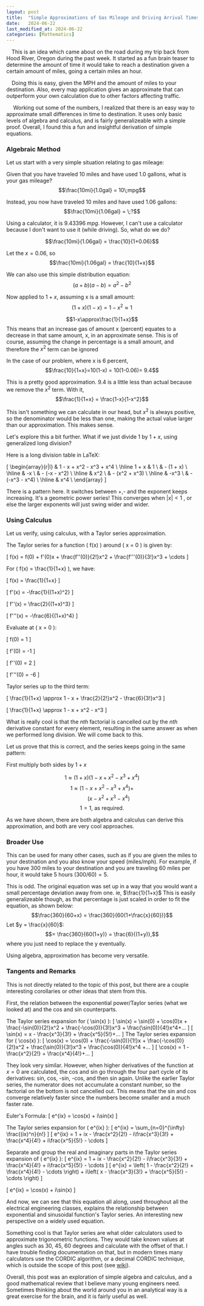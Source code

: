 ```yaml
---
layout: post
title:  "Simple Approximations of Gas Mileage and Driving Arrival Times"
date:   2024-06-22
last_modified_at: 2024-06-22
categories: [Mathematics]
---
```


&emsp;This is an idea which came about on the road during my trip back from Hood River, Oregon during the past week. It started as a fun brain teaser to determine the amount of time it would take to reach a destination given a certain amount of miles, going a certain miles an hour. 

&emsp;Doing this is easy, given the MPH and the amount of miles to your destination. Also, every map application gives an approximate that can outperform your own calculation due to other factors affecting traffic. 

&emsp; Working out some of the numbers, I realized that there is an easy way to approximate small differences in time to destination. It uses only basic levels of algebra and calculus, and is fairly generalizeable with a simple proof. Overall, I found this a fun and insightful derivation of simple equations.

### Algebraic Method

Let us start with a very simple situation relating to gas mileage: 

Given that you have traveled 10 miles and have used 1.0 gallons, what is your gas mileage?
$$\frac{10mi}{1.0gal} = 10\;mpg$$

Instead, you now have traveled 10 miles and have used 1.06 gallons:
$$\frac{10mi}{1.06gal} = \;?$$

Using a calculator, it is $9.43396\;mpg$. However, I can't use a calculator because I don't want to use it (while driving). So, what do we do?

$$\frac{10mi}{1.06gal} = \frac{10}{1+0.06}$$

Let the $x = 0.06$, so
$$\frac{10mi}{1.06gal} = \frac{10}{1+x}$$

We can also use this simple distribution equation:
$$(a+b)(a-b)=a^2-b^2$$

Now applied to $1+x$, assuming x is a small amount:
$$(1+x)(1-x)=1-x^2\approx1$$

$$1-x\approx\frac{1}{1+x}$$
This means that an increase gas of amount x (percent) equates to a decrease in that same amount, x, in an approximate sense. This is of course, assuming the change in percentage is a small amount, and therefore the $x^2$ term can be ignored

In the case of our problem, where x is 6 percent,
$$\frac{10}{1+x}=10(1-x) = 10(1-0.06)= 9.4$$

This is a pretty good approximation. 9.4 is a little less than actual because we remove the $x^2$ term. With it, 
$$\frac{1}{1+x} = \frac{1-x}{1-x^2}$$

This isn't something we can calculate in our head, but $x^2$ is always positive, so the denominator would be less than one, making the actual value larger than our approximation. This makes sense.

Let's explore this a bit further. What if we just divide $1$ by $1+x$, using generalized long division?

Here is a long division table in LaTeX:

\[
\begin{array}{r|l}
  & 1 - x + x^2 - x^3 + x^4 \\
\hline
1 + x & 1 \\
  & - (1 + x) \\
\hline
  & -x \\
  & - (-x - x^2) \\
\hline
  & x^2 \\
  & - (x^2 + x^3) \\
\hline
  & -x^3 \\
  & - (-x^3 - x^4) \\
\hline
  & x^4 \\
\end{array}
\]


There is a pattern here. It switches between +,- and the exponent keeps increasing. It's a geometric power series! This converges when $|x|<1$ , or else the larger exponents will just swing wider and wider. 

### Using Calculus

Let us verify, using calculus, with a Taylor series approximation. 

The Taylor series for a function \( f(x) \) around \( x = 0 \) is given by:

\[
f(x) = f(0) + f'(0)x + \frac{f''(0)}{2!}x^2 + \frac{f'''(0)}{3!}x^3 + \cdots
\]

For \( f(x) = \frac{1}{1+x} \), we have:

\[
f(x) = \frac{1}{1+x}
\]

\[
f'(x) = -\frac{1}{(1+x)^2}
\]

\[
f''(x) = \frac{2}{(1+x)^3}
\]

\[
f'''(x) = -\frac{6}{(1+x)^4}
\]

Evaluate at \( x = 0 \):

\[
f(0) = 1
\]

\[
f'(0) = -1
\]

\[
f''(0) = 2
\]

\[
f'''(0) = -6
\]

Taylor series up to the third term:

\[
\frac{1}{1+x} \approx 1 - x + \frac{2}{2!}x^2 - \frac{6}{3!}x^3
\]

\[
\frac{1}{1+x} \approx 1 - x + x^2 - x^3
\]

What is really cool is that the $nth$ factorial is cancelled out by the $nth$ derivative constant for every element, resulting in the same answer as when we performed long division. We will come back to this.

Let us prove that this is correct, and the series keeps going in the same pattern:

First multiply both sides by $1+x$

$$1 \approx (1+x)(1 - x + x^2 - x^3 + x^4)$$
$$1 \approx (1 - x + x^2 - x^3 + x^4)+$$ $$\;\;\;\;\;\;\;\;\;\;(x - x^2 + x^3 - x^4)$$$$1 = 1 \text{, as required.}$$

As we have shown, there are both algebra and calculus can derive this approximation, and both are very cool approaches. 

### Broader Use

This can be used for many other cases, such as if you are given the miles to your destination and you also know your speed (miles/mph). For example, if you have 300 miles to your destination and you are traveling 60 miles per hour, it would take 5 hours $(300/60)=5$.

This is odd. The original equation was set up in a way that you would want a small percentage deviation away from one. 
ie, $\frac{1}{1+x}$
This is easily generalizeable though, as that percentage is just scaled in order to fit the equation, as shown below:
$$\frac{360}{60+x} = \frac{360}{60(1+\frac{x}{60})}$$
Let $y = \frac{x}{60}$:
$$= \frac{360}{60(1+y)} = \frac{6}{(1+y)},$$where you just need to replace the y eventually.

Using algebra, approximation has become very versatile.

### Tangents and Remarks
This is not directly related to the topic of this post, but there are a couple interesting corollaries or other ideas that stem from this.

First, the relation between the exponential power/Taylor series (what we looked at) and the cos and sin counterparts. 

The Taylor series expansion for \( \sin(x) \):
\[ 
\sin(x) = \sin(0) + \cos(0)x + \frac{-\sin(0)}{2!}x^2 + \frac{-\cos(0)}{3!}x^3 + \frac{\sin(0)}{4!}x^4+...
\] \[ \sin(x) = x - \frac{x^3}{3!} + \frac{x^5}{5!}+... \]
The Taylor series expansion for \( \cos(x) \):
\[ 
\cos(x) = \cos(0) + \frac{-\sin(0)}{1!}x + \frac{-\cos(0)}{2!}x^2 + \frac{\sin(0)}{3!}x^3 + \frac{\cos(0)}{4!}x^4 +...
\]
\[ \cos(x) = 1 - \frac{x^2}{2!} + \frac{x^4}{4!}+... \]

They look very similar. However, when higher derivatives of the function at $x=0$ are calculated, the cos and sin go through the four part cycle of its derivatives: sin, cos, -sin, -cos, and then sin again. Unlike the earlier Taylor series, the numerator does not accumulate a constant number, so the factorial on the bottom is not cancelled out. This means that the sin and cos converge relatively faster since the numbers become smaller and a much faster rate. 

Euler's Formula:
\[ e^{ix} = \cos(x) + i\sin(x) \]

The Taylor series expansion for \( e^{ix} \):
\[ e^{ix} = \sum_{n=0}^{\infty} \frac{(ix)^n}{n!} \] \[ e^{ix} = 1 + ix - \frac{x^2}{2!} - i\frac{x^3}{3!} + \frac{x^4}{4!} + i\frac{x^5}{5!} - \cdots \]

Separate and group the real and imaginary parts in the Taylor series expansion of \( e^{ix} \):
\[ e^{ix} = 1 + ix - \frac{x^2}{2!} - i\frac{x^3}{3!} + \frac{x^4}{4!} + i\frac{x^5}{5!} - \cdots \] \[ e^{ix} = \left( 1 - \frac{x^2}{2!} + \frac{x^4}{4!} - \cdots \right) + i\left( x - \frac{x^3}{3!} + \frac{x^5}{5!} - \cdots \right) \]

\[ e^{ix} = \cos(x) + i\sin(x) \]

And now, we can see that this equation all along, used throughout all the electrical engineering classes, explains the relationship between exponential and sinusoidal function's Taylor series. An interesting new perspective on a widely used equation.

Something cool is that Taylor series are what older calculators used to approximate trigonometric functions. They would take known values at angles such as 30, 45, 60 degrees and calculate with the offset of that. I have trouble finding documentation on that, but in modern times many calculators use the CORDIC algorithm, or a decimal CORDIC technique, which is outside the scope of this post (see [wiki](https://en.wikipedia.org/wiki/CORDIC)).

Overall, this post was an exploration of simple algebra and calculus, and a good mathematical review that I believe many young engineers need. Sometimes thinking about the world around you in an analytical way is a great exercise for the brain, and it is fairly useful as well.













